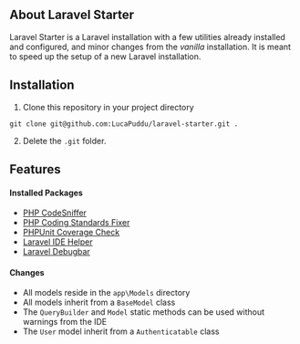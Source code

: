 ## About Laravel Starter
Laravel Starter is a Laravel installation with a few utilities already installed and configured, and minor changes
from the _vanilla_ installation. It is meant to speed up the setup of a new Laravel installation.

## Installation
1. Clone this repository in your project directory
```git
git clone git@github.com:LucaPuddu/laravel-starter.git .
```
2. Delete the `.git` folder.

## Features
#### Installed Packages
- [PHP CodeSniffer](https://github.com/squizlabs/PHP_CodeSniffer) 
- [PHP Coding Standards Fixer](https://github.com/FriendsOfPHP/PHP-CS-Fixer)
- [PHPUnit Coverage Check](https://github.com/richardregeer/phpunit-coverage-check)
- [Laravel IDE Helper](https://github.com/barryvdh/laravel-ide-helper)
- [Laravel Debugbar](https://github.com/barryvdh/laravel-debugbar)

#### Changes
- All models reside in the `app\Models` directory
- All models inherit from a `BaseModel` class
- The `QueryBuilder` and `Model` static methods can be used without warnings from the IDE
- The `User` model inherit from a `Authenticatable` class
